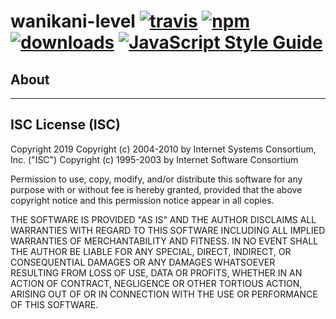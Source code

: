 # wanikani-level [![travis][travis-image]][travis-url] [![npm][npm-image]][npm-url] [![downloads][downloads-image]][downloads-url] [![JavaScript Style Guide](https://img.shields.io/badge/code_style-standard-brightgreen.svg)](https://standardjs.com)

[travis-image]: https://travis-ci.org/CraigglesO/wanikani-level.svg?branch=master
[travis-url]: https://travis-ci.org/CraigglesO/wanikani-level
[npm-image]: https://img.shields.io/npm/v/wanikani-level.svg
[npm-url]: https://npmjs.org/package/wanikani-level
[downloads-image]: https://img.shields.io/npm/dm/wanikani-level.svg
[downloads-url]: https://www.npmjs.com/package/wanikani-level

## About


---

## ISC License (ISC)

Copyright 2019 <CraigglesO>
Copyright (c) 2004-2010 by Internet Systems Consortium, Inc. ("ISC")
Copyright (c) 1995-2003 by Internet Software Consortium

Permission to use, copy, modify, and/or distribute this software for any purpose with or without fee is hereby granted, provided that the above copyright notice and this permission notice appear in all copies.

THE SOFTWARE IS PROVIDED "AS IS" AND THE AUTHOR DISCLAIMS ALL WARRANTIES WITH REGARD TO THIS SOFTWARE INCLUDING ALL IMPLIED WARRANTIES OF MERCHANTABILITY AND FITNESS. IN NO EVENT SHALL THE AUTHOR BE LIABLE FOR ANY SPECIAL, DIRECT, INDIRECT, OR CONSEQUENTIAL DAMAGES OR ANY DAMAGES WHATSOEVER RESULTING FROM LOSS OF USE, DATA OR PROFITS, WHETHER IN AN ACTION OF CONTRACT, NEGLIGENCE OR OTHER TORTIOUS ACTION, ARISING OUT OF OR IN CONNECTION WITH THE USE OR PERFORMANCE OF THIS SOFTWARE.
